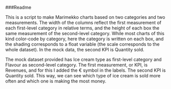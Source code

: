 ###Readme

This is a script to make Marimekko charts based on two categories and two measurements.
The width of the columns reflect the first measurement of each first-level category in relative terms, and the height of each box the same measurement of the second-level category. 
While most charts of this kind color-code by category, here the category is written on each box, and the shading corresponds to a float variable (the scale corresponds to the whole dataset). In the mock data, the second KPI is Quantity sold.

The mock dataset provided has Ice cream type as first-level category and Flavour as second-level category.
The first measurement, or KPI, is Revenues, and for this I added the € symbol in the labels. The second KPI is Quantity sold. This way, we can see which type of ice cream is sold more often and which one is making the most money.